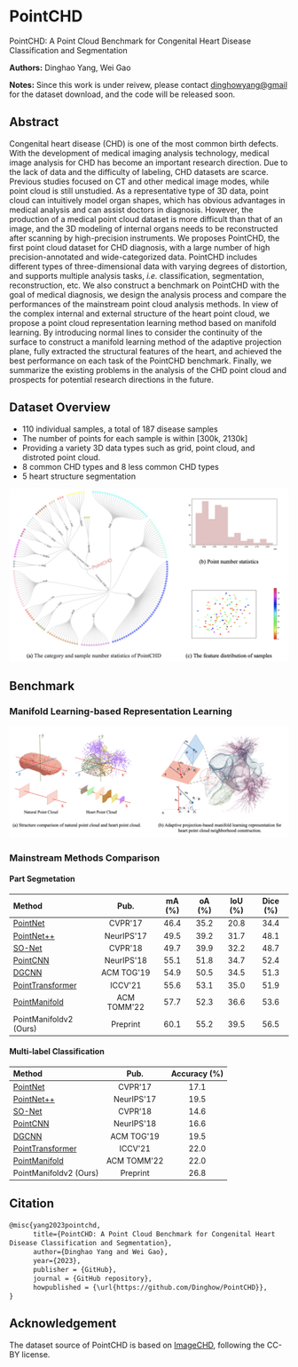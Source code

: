 # PointCHD
PointCHD: A Point Cloud Benchmark for Congenital Heart Disease Classification and Segmentation

**Authors:** Dinghao Yang, Wei Gao

**Notes:** Since this work is under reivew, please contact [dinghowyang@gmail](mailto:dinghowyang@gmail ) for the dataset download, and the code will be released soon.

## Abstract

Congenital heart disease (CHD) is one of the most common birth defects. With the development of medical imaging analysis technology, medical image analysis for CHD has become an important research direction. Due to the lack of data and the difficulty of labeling, CHD datasets are scarce. Previous studies focused on CT and other medical image modes, while point cloud is still unstudied. As a representative type of 3D data, point cloud can intuitively model organ shapes, which has obvious advantages in medical analysis and can assist doctors in diagnosis. However, the production of a medical point cloud dataset is more difficult than that of an image, and the 3D modeling of internal organs needs to be reconstructed after scanning by high-precision instruments. We proposes PointCHD, the first point cloud dataset for CHD diagnosis, with a large number of high precision-annotated and wide-categorized data. PointCHD includes different types of three-dimensional data with varying degrees of distortion, and supports multiple analysis tasks, *i.e.* classification, segmentation, reconstruction, etc. We also construct a benchmark on PointCHD with the goal of medical diagnosis, we design the analysis process and compare the performances of the mainstream point cloud analysis methods. In view of the complex internal and external structure of the heart point cloud, we propose a point cloud representation learning method based on manifold learning. By introducing normal lines to consider the continuity of the surface to construct a manifold learning method of the adaptive projection plane, fully extracted the structural features of the heart, and achieved the best performance on each task of the PointCHD benchmark. Finally, we summarize the existing problems in the analysis of the CHD point cloud and prospects for potential research directions in the future.

## Dataset Overview

- 110 individual samples, a total of 187 disease samples
- The number of points for each sample is within [300k, 2130k]
- Providing a variety 3D data types such as grid, point cloud, and distroted point cloud.
- 8 common CHD types and 8 less common CHD types
- 5 heart structure segmentation

<img src="./imgs/pointchd_overview.png" alt="pointchd_overview" style="zoom: 50%;" />

## Benchmark

### Manifold Learning-based Representation Learning

![manifold_method](./imgs/manifold_method.png)

### Mainstream Methods Comparison

#### Part Segmetation

**Method** | **Pub.** | **mA** (%) |**oA (%)** | **IoU (%)** | **Dice (%)** 
:----- | :----: | :----:  | :----:  | :----:| :----: 
 [PointNet](https://openaccess.thecvf.com/content_cvpr_2017/papers/Qi_PointNet_Deep_Learning_CVPR_2017_paper.pdf) |   CVPR'17   |    46.4    |    35.2    |    20.8     |     34.4     
 [PointNet++](https://proceedings.neurips.cc/paper/2017/file/d8bf84be3800d12f74d8b05e9b89836f-Paper.pdf) | NeurIPS'17  |    49.5    |    39.2    |    31.7     |     48.1     
 [SO-Net](https://openaccess.thecvf.com/content_cvpr_2018/papers/Li_SO-Net_Self-Organizing_Network_CVPR_2018_paper.pdf) |   CVPR'18   |    49.7    |    39.9    |    32.2     |     48.7     
[PointCNN](https://proceedings.neurips.cc/paper/2018/file/f5f8590cd58a54e94377e6ae2eded4d9-Paper.pdf) |NeurIPS'18 |    55.1    |    51.8    |    34.7     |     52.4     
[DGCNN](https://dl.acm.org/doi/pdf/10.1145/3326362) | ACM TOG'19  |    54.9    |    50.5    |    34.5     |     51.3     
[PointTransformer](https://openaccess.thecvf.com/content/ICCV2021/papers/Zhao_Point_Transformer_ICCV_2021_paper.pdf) |   ICCV'21   |    55.6    |    53.1    |    35.0     |     51.9     
[PointManifold](https://dl.acm.org/doi/10.1145/3539611) |ACM TOMM'22 | 57.7 | 52.3 | 36.6 |53.6 
PointManifoldv2 (Ours) |Preprint | 60.1 | 55.2 | 39.5 |56.5 

#### Multi-label Classification

| **Method**                                                   |  **Pub.**   | **Accuracy** (%) |
| :----------------------------------------------------------- | :---------: | :--------------: |
| [PointNet](https://openaccess.thecvf.com/content_cvpr_2017/papers/Qi_PointNet_Deep_Learning_CVPR_2017_paper.pdf) |   CVPR'17   |       17.1       |
| [PointNet++](https://proceedings.neurips.cc/paper/2017/file/d8bf84be3800d12f74d8b05e9b89836f-Paper.pdf) | NeurIPS'17  |       19.5       |
| [SO-Net](https://openaccess.thecvf.com/content_cvpr_2018/papers/Li_SO-Net_Self-Organizing_Network_CVPR_2018_paper.pdf) |   CVPR'18   |       14.6       |
| [PointCNN](https://proceedings.neurips.cc/paper/2018/file/f5f8590cd58a54e94377e6ae2eded4d9-Paper.pdf) | NeurIPS'18  |       16.6       |
| [DGCNN](https://dl.acm.org/doi/pdf/10.1145/3326362)          | ACM TOG'19  |       19.5       |
| [PointTransformer](https://openaccess.thecvf.com/content/ICCV2021/papers/Zhao_Point_Transformer_ICCV_2021_paper.pdf) |   ICCV'21   |       22.0       |
| [PointManifold](https://dl.acm.org/doi/10.1145/3539611)      | ACM TOMM'22 |       22.0       |
| PointManifoldv2 (Ours)                                       |  Preprint   |       26.8       |

## Citation

```
@misc{yang2023pointchd,
      title={PointCHD: A Point Cloud Benchmark for Congenital Heart Disease Classification and Segmentation}, 
      author={Dinghao Yang and Wei Gao},
      year={2023},
      publisher = {GitHub},
      journal = {GitHub repository},
      howpublished = {\url{https://github.com/Dinghow/PointCHD}},
}
```

## Acknowledgement

The dataset source of PointCHD is based on [ImageCHD](https://github.com/XiaoweiXu/ImageCHD-A-3D-Computed-Tomography-Image-Dataset-for-Classification-of-Congenital-Heart-Disease), following the CC-BY license.
